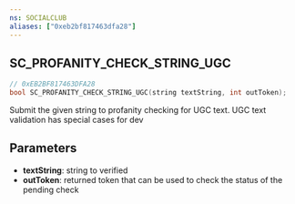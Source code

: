 ```yaml
---
ns: SOCIALCLUB
aliases: ["0xeb2bf817463dfa28"]
---
```

## SC_PROFANITY_CHECK_STRING_UGC

```c
// 0xEB2BF817463DFA28
bool SC_PROFANITY_CHECK_STRING_UGC(string textString, int outToken);
```

Submit the given string to profanity checking for UGC text. UGC text validation has special cases for dev


## Parameters
* **textString**: string to verified
* **outToken**: returned token that can be used to check the status of the pending check
